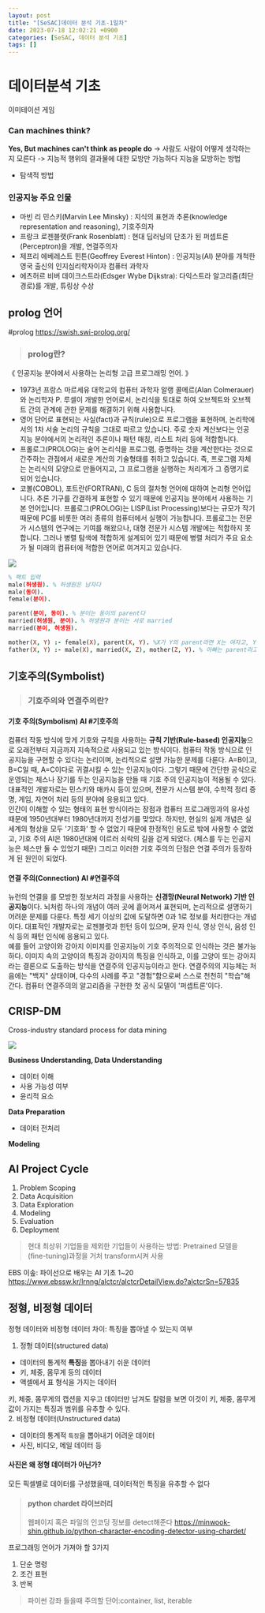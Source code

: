 ```yaml
---
layout: post
title: "[SeSAC]데이터 분석 기초-1일차"
date: 2023-07-18 12:02:21 +0900
categories: [SeSAC, 데이터 분석 기초]
tags: []
---
```


<!-- 
SBA AI 취업 사관
classroom.google.com
수업코드: filhock, 54pzy5v
 -->
# 데이터분석 기초


이미테이션 게임
### Can machines think? 
**Yes, But machines can't think as people do**
-> 사람도 사람이 어떻게 생각하는지 모른다
-> 지능적 행위의 결과물에 대한 모방만 가능하다
지능을 모방하는 방법
- 탐색적 방법

### 인공지능 주요 인물
- 마빈 리 민스키(Marvin Lee Minsky) : 지식의 표현과 추론(knowledge representation and reasoning), 기호주의자
- 프랑크 로젠블랫(Frank Rosenblatt) : 현대 딥러닝의 단초가 된 퍼셉트론(Perceptron)을 개발, 연결주의자
- 제프리 에베레스트 힌튼(Geoffrey Everest Hinton) : 인공지능(AI) 분야를 개척한 영국 출신의 인지심리학자이자 컴퓨터 과학자
- 에츠허르 비버 데이크스트라(Edsger Wybe Dijkstra): 다익스트라 알고리즘(최단 경로)를 개발, 튜링상 수상

## prolog 언어
#prolog
https://swish.swi-prolog.org/

> ### prolog란?
《 인공지능 분야에서 사용하는 논리형 고급 프로그래밍 언어. 》
- 1973년 프랑스 마르세유 대학교의 컴퓨터 과학자 알랭 콜메르(Alan Colmerauer)와 논리학자 P. 루셀이 개발한 언어로서, 논리식을 토대로 하여 오브젝트와 오브젝트 간의 관계에 관한 문제를 해결하기 위해 사용합니다.
- 영어 단어로 표현되는 사실(fact)과 규칙(rule)으로 프로그램을 표현하며, 논리학에서의 1차 서술 논리의 규칙을 그대로 따르고 있습니다. 주로 숫자 계산보다는 인공 지능 분야에서의 논리적인 추론이나 패턴 매칭, 리스트 처리 등에 적합합니다.
- 프롤로그(PROLOG)는 술어 논리식을 프로그램, 증명하는 것을 계산한다는 것으로 간주하는 관점에서 새로운 계산의 기술형태를 취하고 있습니다. 즉, 프로그램 자체는 논리식의 모양으로 만들어지고, 그 프로그램을 실행하는 처리계가 그 증명기로 되어 있습니다.
- 코볼(COBOL), 포트란(FORTRAN), C 등의 절차형 언어에 대하여 논리형 언어입니다. 추론 기구를 간결하게 표현할 수 있기 때문에 인공지능 분야에서 사용하는 기본 언어입니다.
프롤로그(PROLOG)는 LISP(List Processing)보다는 규모가 작기 때문에 PC를 비롯한 여러 종류의 컴퓨터에서 실행이 가능합니다. 프롤로그는 전문가 시스템의 연구에는 기여를 해왔으나, 대형 전문가 시스템 개발에는 적합하지 못합니다. 그러나 병렬 탐색에 적합하게 설계되어 있기 때문에 병렬 처리가 주요 요소가 될 미래의 컴퓨터에 적합한 언어로 여겨지고 있습니다.

![](https://velog.velcdn.com/images/syshin0116/post/8fb635f3-5b74-4bad-a4d9-c51a6aaa3440/image.png)

```prolog
% 팩트 입력
male(허생원). % 허생원은 남자다
male(동이).
female(분이).

parent(분이, 동이). % 분이는 동이의 parent다
married(허생원, 분이). % 허생원과 분이는 서로 married
married(분이, 허생원).

mother(X, Y) :- female(X), parent(X, Y). %X가 Y의 parent라면 X는 여자고, Y의 부모다
father(X, Y) :- male(X), married(X, Z), mother(Z, Y). % 아빠는 parent라고 정의해 주지 않았기 때문에 엄마와 결혼한 사람으로 정의
```

## 기호주의(Symbolist) 
> ### 기호주의와 연결주의란?
#### **기호 주의(Symbolism) AI** #기호주의
컴퓨터 작동 방식에 맞게 기호와 규칙을 사용하는 **규칙 기반(Rule-based) 인공지능**으로 오래전부터 지금까지 지속적으로 사용되고 있는 방식이다. 컴퓨터 작동 방식으로 인공지능을 구현할 수 있다는 논리이며, 논리적으로 설명 가능한 문제를 다룬다. A=B이고, B=C일 때, A=C이다로 귀결시킬 수 있는 인공지능이다. 그렇기 때문에 간단한 공식으로 운영되는 체스나 장기를 두는 인공지능을 만들 때 기호 주의 인공지능이 적용될 수 있다. 대표적인 개발자로는 민스키와 매카시 등이 있으며, 전문가 시스템 분야, 수학적 정리 증명, 게임, 자연어 처리 등의 분야에 응용되고 있다.
<br>
인간이 이해할 수 있는 형태의 표현 방식이라는 장점과 컴퓨터 프로그래밍과의 유사성 때문에 1950년대부터 1980년대까지 전성기를 맞았다. 하지만, 현실의 실제 개념은 실세계의 형상을 모두 '기호화' 할 수 없었기 때문에 한정적인 용도로 밖에 사용할 수 없었고, 기호 주의 AI은 1980년대에 이르러 쇠락의 길을 걷게 되었다. (체스를 두는 인공지능은 체스만 둘 수 있었기 때문) 그리고 이러한 기호 주의의 단점은 연결 주의가 등장하게 된 원인이 되었다.
#### **연결 주의(Connection) AI** #연결주의
뉴런의 연결을 를 모방한 정보처리 과정을 사용하는 **신경망(Neural Network) 기반 인공지능**이다. 뇌처럼 하나의 개념이 여러 곳에 흩어져서 표현되며, 논리적으로 설명하기 어려운 문제를 다룬다. 특정 세기 이상의 값에 도달하면 0과 1로 정보를 처리한다는 개념이다. 대표적인 개발자로는 로젠블럿과 힌턴 등이 있으며, 문자 인식, 영상 인식, 음성 인식 등의 패턴 인식에 응용되고 있다.
<br>
예를 들어 고양이와 강아지 이미지를 인공지능이 기호 주의적으로 인식하는 것은 불가능하다. 이미지 속의 고양이의 특징과 강아지의 특징을 인식하고, 이를 고양이 또는 강아지라는 결론으로 도출하는 방식을 연결주의 인공지능이라고 한다. 연결주의의 지능체는 처음에는 "백지" 상태이며, 다수의 사례를 주고 "경험"함으로써 스스로 천천히 "학습"해 간다. 컴퓨터 연결주의의 알고리즘을 구현한 첫 공식 모델이 '퍼셉트론'이다.

## CRISP-DM

Cross-industry standard process for data mining

![](https://velog.velcdn.com/images/syshin0116/post/4a5b495d-4904-4382-9e0f-e7fef090c8d3/image.png)

**Business Understanding, Data Understanding**
- 데이터 이해
- 사용 가능성 여부
- 윤리적 요소

**Data Preparation**
- 데이터 전처리

**Modeling**

## AI Project Cycle
1. Problem Scoping
2. Data Acquisition
3. Data Exploration
4. Modeling
5. Evaluation
6. Deployment

> 현대 최상위 기업들을 제외한 기업들이 사용하는 방법:
Pretrained 모델을 (fine-tuning)과정을 거처 transform시켜 사용

EBS 이솦: 파이선으로 배우는 AI 기초 1~20
https://www.ebssw.kr/lrnng/alctcr/alctcrDetailView.do?alctcrSn=57835


## **정형, 비정형 데이터**
정형 데이터와 비정형 데이터 차이: 특징을 뽑아낼 수 있는지 여부

1. 정형 데이터(structured data)
- 데이터의 통계적 **특징**을 뽑아내기 쉬운 데이터
- 키, 체중, 몸무게 등의 데이터
- 액셀에서 표 형식을 가지는 데이터

키, 체중, 몸무게의 캡션을 지우고 데이터만 남겨도 칼럼을 보면 이것이 키, 체중, 몸무게 값이 가지는 특징과 범위를 유추할 수 있다.
<br>
2. 비정형 데이터(Unstructured data)

- 데이터의 통계적 `특징`을 뽑아내기 어려운 데이터
- 사진, 비디오, 메일 데이터 등

#### 사진은 왜 정형 데이터가 아닌가?
모든 픽셀별로 데이터를 구성했을때, 데이터적인 특징을 유추할 수 없다

> #### **python chardet 라이브러리**
> 웹페이지 혹은 파일의 인코딩 정보를 detect해준다
https://minwook-shin.github.io/python-character-encoding-detector-using-chardet/

프로그래밍 언어가 가져야 할 3가지 
1. 단순 명령
2. 조건 표현
3. 반복

> 파이썬 강좌 들을때 주의할 단어:container, list, iterable